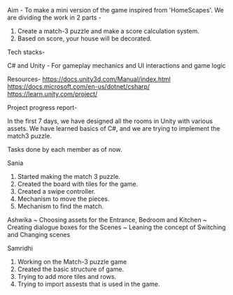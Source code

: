 Aim -
To make a mini version of the game inspired from 'HomeScapes'.
We are dividing the work in 2 parts -
1. Create a match-3 puzzle and make a score calculation system.
2. Based on score, your house will be decorated. 

Tech stacks-
 
C# and Unity - For gameplay mechanics and UI interactions and
game logic


Resources-
https://docs.unity3d.com/Manual/index.html 
https://docs.microsoft.com/en-us/dotnet/csharp/
https://learn.unity.com/project/


Project progress report-

In the first 7 days, we have designed all the rooms in Unity with various assets.
We have learned basics of C#, and we are trying to implement the match3 puzzle.

Tasks done by each member as of now.

Sania
1. Started making the match 3 puzzle.
2. Created the board with tiles for the game.
3. Created a swipe controller.
4. Mechanism to move the pieces.
5. Mechanism to find the match.

Ashwika
~ Choosing assets for the Entrance, Bedroom and Kitchen
~ Creating dialogue boxes for the Scenes
~ Leaning the concept of Switching and Changing scenes

Samridhi
1. Working on the Match-3 puzzle game
2. Created the basic structure of game.
3. Trying to add more tiles and rows.
4. Trying to import assests that is used in the game.


